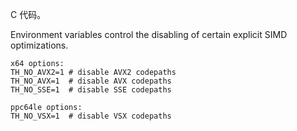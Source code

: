 
C 代码。

Environment variables control the disabling of certain explicit SIMD optimizations.

```
x64 options:
TH_NO_AVX2=1 # disable AVX2 codepaths
TH_NO_AVX=1  # disable AVX codepaths
TH_NO_SSE=1  # disable SSE codepaths

ppc64le options:
TH_NO_VSX=1  # disable VSX codepaths
```
